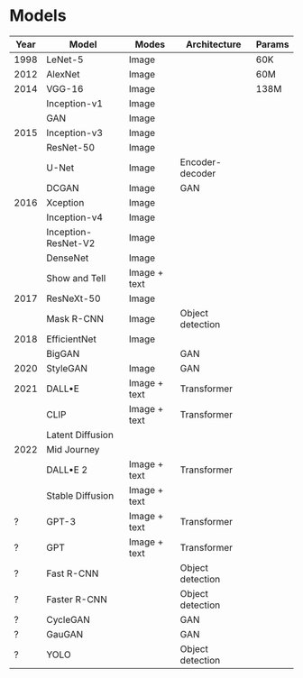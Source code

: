 # Models

| Year | Model               | Modes        | Architecture     | Params |
| ---- | ------------------- | ------------ | ---------------- | ------ |
| 1998 | LeNet-5             | Image        |                  | 60K    |
| 2012 | AlexNet             | Image        |                  | 60M    |
| 2014 | VGG-16              | Image        |                  | 138M   |
|      | Inception-v1        | Image        |
|      | GAN                 | Image        |                  |        |
| 2015 | Inception-v3        | Image        |
|      | ResNet-50           | Image        |
|      | U-Net               | Image        | Encoder-decoder  |        |
|      | DCGAN               | Image        | GAN              |        |
| 2016 | Xception            | Image        |
|      | Inception-v4        | Image        |
|      | Inception-ResNet-V2 | Image        |
|      | DenseNet            | Image        |
|      | Show and Tell       | Image + text |
| 2017 | ResNeXt-50          | Image        |
|      | Mask R-CNN          | Image        | Object detection |        |
| 2018 | EfficientNet        | Image        |
|      | BigGAN              |              | GAN              |        |
| 2020 | StyleGAN            | Image        | GAN              |
| 2021 | DALL•E              | Image + text | Transformer      |        |
|      | CLIP                | Image + text | Transformer      |        |
|      | Latent Diffusion    |
| 2022 | Mid Journey         |              |                  |        |
|      | DALL•E 2            | Image + text | Transformer      |        |
|      | Stable Diffusion    | Image + text |                  |        |
| ?    | GPT-3               | Image + text | Transformer      |        |
| ?    | GPT                 | Image + text | Transformer      |        |
| ?    | Fast R-CNN          |              | Object detection |        |
| ?    | Faster R-CNN        |              | Object detection |        |
| ?    | CycleGAN            |              | GAN              |        |
| ?    | GauGAN              |              | GAN              |        |
| ?    | YOLO                |              | Object detection |        |
